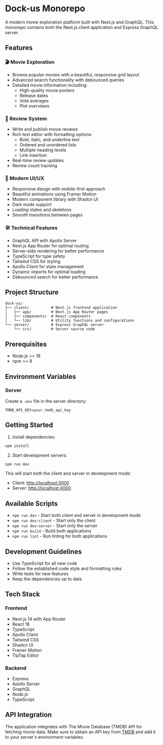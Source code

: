 # Dock-us Monorepo

A modern movie exploration platform built with Next.js and GraphQL. This monorepo contains both the Next.js client application and Express GraphQL server.

## Features

### 🎬 Movie Exploration

- Browse popular movies with a beautiful, responsive grid layout
- Advanced search functionality with debounced queries
- Detailed movie information including:
  - High-quality movie posters
  - Release dates
  - Vote averages
  - Plot overviews

### 💬 Review System

- Write and publish movie reviews
- Rich text editor with formatting options:
  - Bold, italic, and underline text
  - Ordered and unordered lists
  - Multiple heading levels
  - Link insertion
- Real-time review updates
- Review count tracking

### 🎨 Modern UI/UX

- Responsive design with mobile-first approach
- Beautiful animations using Framer Motion
- Modern component library with Shadcn UI
- Dark mode support
- Loading states and skeletons
- Smooth transitions between pages

### 🛠 Technical Features

- GraphQL API with Apollo Server
- Next.js App Router for optimal routing
- Server-side rendering for better performance
- TypeScript for type safety
- Tailwind CSS for styling
- Apollo Client for state management
- Dynamic imports for optimal loading
- Debounced search for better performance

## Project Structure

```
dock-us/
├── client/          # Next.js frontend application
│   ├── app/         # Next.js App Router pages
│   ├── components/  # React components
│   └── lib/         # Utility functions and configurations
└── server/          # Express GraphQL server
    └── src/         # Server source code
```

## Prerequisites

- Node.js >= 18
- npm >= 9

## Environment Variables

### Server

Create a `.env` file in the server directory:

```env
TMDB_API_KEY=your_tmdb_api_key
```

## Getting Started

1. Install dependencies:

```bash
npm install
```

2. Start development servers:

```bash
npm run dev
```

This will start both the client and server in development mode:

- Client: [http://localhost:3000](http://localhost:3000)
- Server: [http://localhost:4000](http://localhost:4000)

## Available Scripts

- `npm run dev` - Start both client and server in development mode
- `npm run dev:client` - Start only the client
- `npm run dev:server` - Start only the server
- `npm run build` - Build both applications
- `npm run lint` - Run linting for both applications

## Development Guidelines

- Use TypeScript for all new code
- Follow the established code style and formatting rules
- Write tests for new features
- Keep the dependencies up to date

## Tech Stack

### Frontend

- Next.js 14 with App Router
- React 18
- TypeScript
- Apollo Client
- Tailwind CSS
- Shadcn UI
- Framer Motion
- TipTap Editor

### Backend

- Express
- Apollo Server
- GraphQL
- Node.js
- TypeScript

## API Integration

The application integrates with The Movie Database (TMDB) API for fetching movie data. Make sure to obtain an API key from [TMDB](https://www.themoviedb.org/documentation/api) and add it to your server's environment variables.

